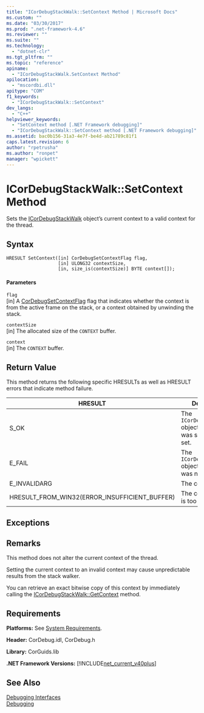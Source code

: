```yaml
---
title: "ICorDebugStackWalk::SetContext Method | Microsoft Docs"
ms.custom: ""
ms.date: "03/30/2017"
ms.prod: ".net-framework-4.6"
ms.reviewer: ""
ms.suite: ""
ms.technology: 
  - "dotnet-clr"
ms.tgt_pltfrm: ""
ms.topic: "reference"
apiname: 
  - "ICorDebugStackWalk.SetContext Method"
apilocation: 
  - "mscordbi.dll"
apitype: "COM"
f1_keywords: 
  - "ICorDebugStackWalk::SetContext"
dev_langs: 
  - "C++"
helpviewer_keywords: 
  - "SetContext method [.NET Framework debugging]"
  - "ICorDebugStackWalk::SetContext method [.NET Framework debugging]"
ms.assetid: bac0b156-31a3-4e7f-be4d-ab21789c81f1
caps.latest.revision: 6
author: "rpetrusha"
ms.author: "ronpet"
manager: "wpickett"
---
```

# ICorDebugStackWalk::SetContext Method
Sets the [ICorDebugStackWalk](../../../../docs/framework/unmanaged-api/debugging/icordebugstackwalk-interface.md) object’s current context to a valid context for the thread.  
  
## Syntax  
  
```  
HRESULT SetContext([in] CorDebugSetContextFlag flag,  
                   [in] ULONG32 contextSize,  
                   [in, size_is(contextSize)] BYTE context[]);  
```  
  
#### Parameters  
 `flag`  
 [in] A [CorDebugSetContextFlag](../../../../docs/framework/unmanaged-api/debugging/cordebugsetcontextflag-enumeration.md) flag that indicates whether the context is from the active frame on the stack, or a context obtained by unwinding the stack.  
  
 `contextSize`  
 [in] The allocated size of the `CONTEXT` buffer.  
  
 `context`  
 [in] The `CONTEXT` buffer.  
  
## Return Value  
 This method returns the following specific HRESULTs as well as HRESULT errors that indicate method failure.  
  
|HRESULT|Description|  
|-------------|-----------------|  
|S_OK|The `ICorDebugStackWalk` object's context was successfully set.|  
|E_FAIL|The `ICorDebugStackWalk` object's context was not set.|  
|E_INVALIDARG|The context is null.|  
|HRESULT_FROM_WIN32(ERROR_INSUFFICIENT_BUFFER)|The context buffer is too small.|  
  
## Exceptions  
  
## Remarks  
 This method does not alter the current context of the thread.  
  
 Setting the current context to an invalid context may cause unpredictable results from the stack walker.  
  
 You can retrieve an exact bitwise copy of this context by immediately calling the [ICorDebugStackWalk::GetContext](../../../../docs/framework/unmanaged-api/debugging/icordebugstackwalk-getcontext-method.md) method.  
  
## Requirements  
 **Platforms:** See [System Requirements](../../../../docs/framework/getting-started/system-requirements.md).  
  
 **Header:** CorDebug.idl, CorDebug.h  
  
 **Library:** CorGuids.lib  
  
 **.NET Framework Versions:** [!INCLUDE[net_current_v40plus](../../../../includes/net-current-v40plus-md.md)]  
  
## See Also  
 [Debugging Interfaces](../../../../docs/framework/unmanaged-api/debugging/debugging-interfaces.md)   
 [Debugging](../../../../docs/framework/unmanaged-api/debugging/debugging-unmanaged-api-reference.md)